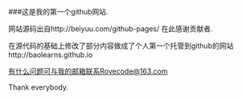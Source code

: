 ###这是我的第一个github网站.

网站源码出自http://beiyuu.com/github-pages/
在此感谢贡献者.

在源代码的基础上修改了部分内容做成了个人第一个托管到github的网站http://baolearns.github.io

有什么问题可与我的邮箱联系Royecode@163.com

Thank everybody.



